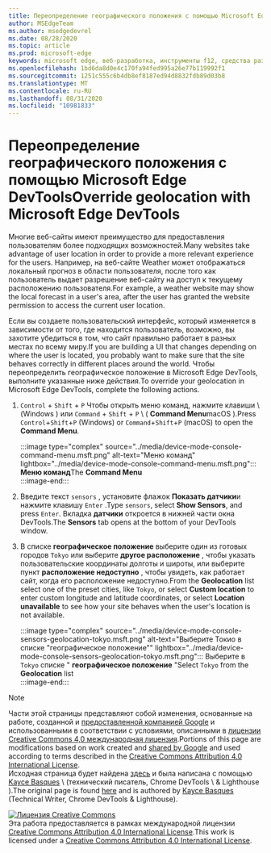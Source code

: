 ```yaml
---
title: Переопределение географического положения с помощью Microsoft Edge DevTools
author: MSEdgeTeam
ms.author: msedgedevrel
ms.date: 08/28/2020
ms.topic: article
ms.prod: microsoft-edge
keywords: microsoft edge, веб-разработка, инструменты f12, средства разработчика
ms.openlocfilehash: 1bd6da8d0e4c170fa94fed995a26e77b119992f1
ms.sourcegitcommit: 1251c555c6b4db8ef8187ed94d8832fdb89d03b8
ms.translationtype: MT
ms.contentlocale: ru-RU
ms.lasthandoff: 08/31/2020
ms.locfileid: "10981833"
---
```

<!-- Copyright Kayce Basques 

   Licensed under the Apache License, Version 2.0 (the "License");
   you may not use this file except in compliance with the License.
   You may obtain a copy of the License at

       https://www.apache.org/licenses/LICENSE-2.0

   Unless required by applicable law or agreed to in writing, software
   distributed under the License is distributed on an "AS IS" BASIS,
   WITHOUT WARRANTIES OR CONDITIONS OF ANY KIND, either express or implied.
   See the License for the specific language governing permissions and
   limitations under the License.  -->





# <span data-ttu-id="eb9cf-103">Переопределение географического положения с помощью Microsoft Edge DevTools</span><span class="sxs-lookup"><span data-stu-id="eb9cf-103">Override geolocation with Microsoft Edge DevTools</span></span>   



<span data-ttu-id="eb9cf-104">Многие веб-сайты имеют преимущество для предоставления пользователям более подходящих возможностей.</span><span class="sxs-lookup"><span data-stu-id="eb9cf-104">Many websites take advantage of user location in order to provide a more relevant experience for the users.</span></span>  <span data-ttu-id="eb9cf-105">Например, на веб-сайте Weather может отображаться локальный прогноз в области пользователя, после того как пользователь выдает разрешение веб-сайту на доступ к текущему расположению пользователя.</span><span class="sxs-lookup"><span data-stu-id="eb9cf-105">For example, a weather website may show the local forecast in a user's area, after the user has granted the website permission to access the current user location.</span></span>  

<!--todo: add link to user location section when available -->  

<span data-ttu-id="eb9cf-106">Если вы создаете пользовательский интерфейс, который изменяется в зависимости от того, где находится пользователь, возможно, вы захотите убедиться в том, что сайт правильно работает в разных местах по всему миру.</span><span class="sxs-lookup"><span data-stu-id="eb9cf-106">If you are building a UI that changes depending on where the user is located, you probably want to make sure that the site behaves correctly in different places around the world.</span></span>  <span data-ttu-id="eb9cf-107">Чтобы переопределить географическое положение в Microsoft Edge DevTools, выполните указанные ниже действия.</span><span class="sxs-lookup"><span data-stu-id="eb9cf-107">To override your geolocation in Microsoft Edge DevTools, complete the following actions.</span></span>  

1.  <span data-ttu-id="eb9cf-108">`Control` + `Shift` + `P` Чтобы открыть меню команд, нажмите клавиши \ (Windows \) или `Command` + `Shift` + `P` \ ( **Command Menu**macOS \).</span><span class="sxs-lookup"><span data-stu-id="eb9cf-108">Press `Control`+`Shift`+`P` \(Windows\) or `Command`+`Shift`+`P` \(macOS\) to open the **Command Menu**.</span></span>  
    
    :::image type="complex" source="../media/device-mode-console-command-menu.msft.png" alt-text="Меню команд" lightbox="../media/device-mode-console-command-menu.msft.png":::
       <span data-ttu-id="eb9cf-110">**Меню команд**</span><span class="sxs-lookup"><span data-stu-id="eb9cf-110">The **Command Menu**</span></span>  
    :::image-end:::  
    
1.  <span data-ttu-id="eb9cf-111">Введите текст `sensors` , установите флажок **Показать датчики**и нажмите клавишу `Enter` .</span><span class="sxs-lookup"><span data-stu-id="eb9cf-111">Type `sensors`, select **Show Sensors**, and press `Enter`.</span></span>  <span data-ttu-id="eb9cf-112">Вкладка **датчики** откроется в нижней части окна DevTools.</span><span class="sxs-lookup"><span data-stu-id="eb9cf-112">The **Sensors** tab opens at the bottom of your DevTools window.</span></span>  
1.  <span data-ttu-id="eb9cf-113">В списке **географическое положение** выберите один из готовых городов `Tokyo` или выберите **другое расположение** , чтобы указать пользовательские координаты долготы и широты, или выберите пункт **расположение недоступно** , чтобы увидеть, как работает сайт, когда его расположение недоступно.</span><span class="sxs-lookup"><span data-stu-id="eb9cf-113">From the **Geolocation** list select one of the preset cities, like `Tokyo`, or select **Custom location** to enter custom longitude and latitude coordinates, or select **Location unavailable** to see how your site behaves when the user's location is not available.</span></span>  
    
    :::image type="complex" source="../media/device-mode-console-sensors-geolocation-tokyo.msft.png" alt-text="Выберите Токио в списке "географическое положение"" lightbox="../media/device-mode-console-sensors-geolocation-tokyo.msft.png":::
       <span data-ttu-id="eb9cf-115">Выберите в `Tokyo` списке " **географическое положение** "</span><span class="sxs-lookup"><span data-stu-id="eb9cf-115">Select `Tokyo` from the **Geolocation** list</span></span>  
    :::image-end:::  
    
<!--  
## Feedback   

  
-->  

<!-- links -->  

<!--[WebFundamentalsNativeHardwareUserLocationIndex]: /web/fundamentals/native-hardware/user-location/index "User Location"  -->  

> [!NOTE]
> <span data-ttu-id="eb9cf-116">Части этой страницы представляют собой изменения, основанные на работе, созданной и [предоставленной компанией Google][GoogleSitePolicies] и использованными в соответствии с условиями, описанными в [лицензии Creative Commons 4,0 международная лицензия][CCA4IL].</span><span class="sxs-lookup"><span data-stu-id="eb9cf-116">Portions of this page are modifications based on work created and [shared by Google][GoogleSitePolicies] and used according to terms described in the [Creative Commons Attribution 4.0 International License][CCA4IL].</span></span>  
> <span data-ttu-id="eb9cf-117">Исходная страница будет найдена [здесь](https://developers.google.com/web/tools/chrome-devtools/device-mode/geolocation) и была написана с помощью [Kayce Basques][KayceBasques] \ (технический писатель, Chrome DevTools \ & Lighthouse \).</span><span class="sxs-lookup"><span data-stu-id="eb9cf-117">The original page is found [here](https://developers.google.com/web/tools/chrome-devtools/device-mode/geolocation) and is authored by [Kayce Basques][KayceBasques] \(Technical Writer, Chrome DevTools \& Lighthouse\).</span></span>  

[![Лицензия Creative Commons][CCby4Image]][CCA4IL]  
<span data-ttu-id="eb9cf-119">Эта работа предоставляется в рамках международной лицензии [Creative Commons Attribution 4.0 International License][CCA4IL].</span><span class="sxs-lookup"><span data-stu-id="eb9cf-119">This work is licensed under a [Creative Commons Attribution 4.0 International License][CCA4IL].</span></span>  

[CCA4IL]: https://creativecommons.org/licenses/by/4.0  
[CCby4Image]: https://i.creativecommons.org/l/by/4.0/88x31.png  
[GoogleSitePolicies]: https://developers.google.com/terms/site-policies  
[KayceBasques]: https://developers.google.com/web/resources/contributors/kaycebasques  
